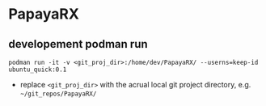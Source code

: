 # PapayaRX

## developement podman run
`podman run -it -v <git_proj_dir>:/home/dev/PapayaRX/ --userns=keep-id ubuntu_quick:0.1`
* replace `<git_proj_dir>` with the acrual local git project directory, e.g. `~/git_repos/PapayaRX/`